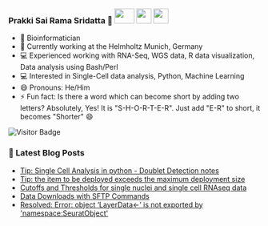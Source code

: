 ### Prakki Sai Rama Sridatta 👋 [<img src="https://img.shields.io/badge/-blue?style=flat-square&logo=Linkedin&logoColor=white&link=https://www.linkedin.com/in/prakki-sai-rama-sridatta-data" width="40" height="30">](https://www.linkedin.com/in/prakki-sai-rama-sridatta-data/) [<img src="https://upload.wikimedia.org/wikipedia/commons/thumb/6/6f/Logo_of_Twitter.svg/1920px-Logo_of_Twitter.svg.png" width="30" height="30">](https://twitter.com/Prakki_Rama) [<img src="https://www.blogger.com/img/logo_blogger_40px.png" width="30" height="30">](https://asearchforsolutions.blogspot.com/)


- 🔭 Bioinformatician
- 🌱 Currently working at the Helmholtz Munich, Germany
- 💻 Experienced working with RNA-Seq, WGS data, R data visualization, Data analysis using Bash/Perl
- 💻 Interested in Single-Cell data analysis, Python, Machine Learning
- 😄 Pronouns: He/Him
- ⚡ Fun fact: Is there a word which can become short by adding two letters? Absolutely, Yes! It is "S-H-O-R-T-E-R". Just add "E-R" to short, it becomes "Shorter" 😄

![Visitor Badge](https://visitor-badge.laobi.icu/badge?page_id=ramadatta.ramdatta)


### 📕 Latest Blog Posts
<!-- BLOG-POST-LIST:START -->
- [Tip: Single Cell Analysis in python - Doublet Detection notes](https://asearchforsolutions.blogspot.com/2023/12/single-cell-analysis-in-python-doublet.html)
- [Tip: the item to be deployed exceeds the maximum deployment size](https://asearchforsolutions.blogspot.com/2023/12/tip-item-to-be-deployed-exceeds-maximum.html)
- [Cutoffs and Thresholds for single nuclei and single cell RNAseq data](https://asearchforsolutions.blogspot.com/2023/11/cutoffs-and-thresholds-for-single.html)
- [Data Downloads with SFTP Commands](https://asearchforsolutions.blogspot.com/2023/11/data-downloads-with-sftp-commands.html)
- [Resolved: Error: object ‘LayerData&lt;-’ is not exported by &#39;namespace:SeuratObject&#39;](https://asearchforsolutions.blogspot.com/2023/11/resolved-error-object-layerdata-is-not.html)
<!-- BLOG-POST-LIST:END -->
